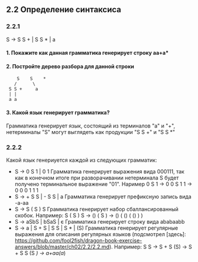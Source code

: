 ## 2.2 Определение синтаксиса

### 2.2.1

S -> S S + | S S * | a

#### 1. Покажите как данная грамматика генерирует строку аа+а*
#### 2. Постройте дерево разбора для данной строки

```
    S    S    *
   /      \
 S S +     a
 | |
 a a
```
#### 3. Какой язык генерирует грамматика?
Грамматика генерирует язык, состоящий из терминалов "а" и "+", нетерминалы "S" могут выглядеть как продукции "S S +" и "S S *"

### 2.2.2

Какой язык генериуется каждой из следующих грамматик:

- S -> 0 S 1 | 0 1
  Грамматика генерирует выражения вида 000111, так как в конечном итоге при разворачивании нетерминала S будет получено терминальное выражение "01". Наример 0 S 1 -> 0 0 S 1 1 -> 0 0 0 1 1 1
- S -> + S S | - S S | a
  Грамматика генерирует префиксную запись вида -a-aa
- S -> S ( S ) S
  Грамматика генерирует набор сбаллансированный скобок. Например: S ( S ) S -> () ( S ) -> () ( () ( () ) )
- S -> aSbS | bSaS | є
  Грамматика генерирует строку вида ababaabb
- S -> a | S + S | S S | S * | (S)
  Грамматика генерирует регулярные выражения для описания регулярных языков (подсмотрел [здесь]: https://github.com/fool2fish/dragon-book-exercise-answers/blob/master/ch02/2.2/2.2.md). Например: S S -> S + S (S) -> S + S S (S *) -> a+aa(a*)
